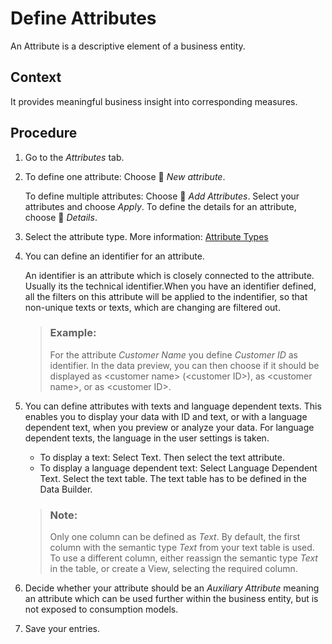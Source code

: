 <!-- loio270bb3d19df04d96adca12d182bafdfb -->

<link rel="stylesheet" type="text/css" href="../css/sap-icons.css"/>

# Define Attributes

An Attribute is a descriptive element of a business entity.



## Context

It provides meaningful business insight into corresponding measures.



## Procedure

1.  Go to the *Attributes* tab.

2.  To define one attribute: Choose <span class="FPA-icons-V3"></span> *New attribute*.

    To define multiple attributes: Choose <span class="FPA-icons-V3"></span> *Add Attributes*. Select your attributes and choose *Apply*. To define the details for an attribute, choose <span class="FPA-icons-V3"></span> *Details*.

3.  Select the attribute type. More information: [Attribute Types](attribute-types-bc16160.md)

4.  You can define an identifier for an attribute.

    An identifier is an attribute which is closely connected to the attribute. Usually its the technical identifier.When you have an identifier defined, all the filters on this attribute will be applied to the indentifier, so that non-unique texts or texts, which are changing are filtered out.

    > ### Example:  
    > For the attribute *Customer Name* you define *Customer ID* as identifier. In the data preview, you can then choose if it should be displayed as <customer name\> \(<customer ID\>\), as <customer name\>, or as <customer ID\>.

5.  You can define attributes with texts and language dependent texts. This enables you to display your data with ID and text, or with a language dependent text, when you preview or analyze your data. For language dependent texts, the language in the user settings is taken.

    -   To display a text: Select Text. Then select the text attribute.
    -   To display a language dependent text: Select Language Dependent Text. Select the text table. The text table has to be defined in the Data Builder.
  
    > ### Note:
    > Only one column can be defined as *Text*. By default, the first column with the semantic type *Text* from your text table is used. To use a different column, either reassign the semantic type *Text* in the table, or create a View, selecting the required column.

6.  Decide whether your attribute should be an *Auxiliary Attribute* meaning an attribute which can be used further within the business entity, but is not exposed to consumption models.

7.  Save your entries.


